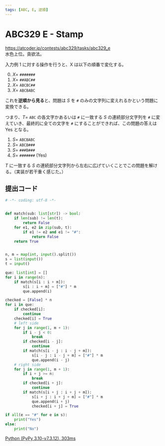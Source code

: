 ```yaml
---
tags: [ABC, E, 逆順]
---
```


# ABC329 E - Stamp

<https://atcoder.jp/contests/abc329/tasks/abc329_e>  
水色上位。貪欲法。

入力例 1 に対する操作を行うと、X は以下の順番で変化する。

0. $X=$ `#######`
1. $X=$ `##ABC##`
2. $X=$ `ABCBC##`
3. $X=$ `ABCBABC`

これを**逆順から見る**と、問題は $S$ を `#` のみの文字列に変えれるかという問題に変換できる。

つまり、$T=$ `ABC` の各文字かあるいは `#` に一致する $S$ の連続部分文字列を `#` に変えていき、最終的に全ての文字を `#` にすることができれば、この問題の答えは Yes となる。

1. $S=$ `ABCBABC`
2. $S=$ `ABCB###`
3. $S=$ `###B###`
4. $S=$ `#######` (Yes)

$T$ に一致する $S$ の連続部分文字列から左右に広げていくことでこの問題を解ける。（実装が若干重く感じた。）

## 提出コード

```py
# -*- coding: utf-8 -*-


def match(sub: list[str]) -> bool:
    if len(sub) != len(t):
        return False
    for e1, e2 in zip(sub, t):
        if e1 != e2 and e1 != "#":
            return False
    return True


n, m = map(int, input().split())
s = list(input())
t = input()

que: list[int] = []
for i in range(n):
    if match(s[i : i + m]):
        s[i : i + m] = ["#"] * m
        que.append(i)

checked = [False] * n
for i in que:
    if checked[i]:
        continue
    checked[i] = True
    # left side
    for j in range(1, m + 1):
        if i - j < 0:
            break
        if checked[i - j]:
            continue
        if match(s[i - j : i - j + m]):
            s[i - j : i - j + m] = ["#"] * m
            que.append(i - j)
    # right side
    for j in range(1, m + 1):
        if i + j >= n:
            break
        if checked[i + j]:
            continue
        if match(s[i + j : i + j + m]):
            s[i + j : i + j + m] = ["#"] * m
            que.append(i + j)
            checked[i + j] = True

if all(e == "#" for e in s):
    print("Yes")
else:
    print("No")

```

[Python (PyPy 3.10-v7.3.12), 303ms](https://atcoder.jp/contests/abc329/submissions/51958170)

